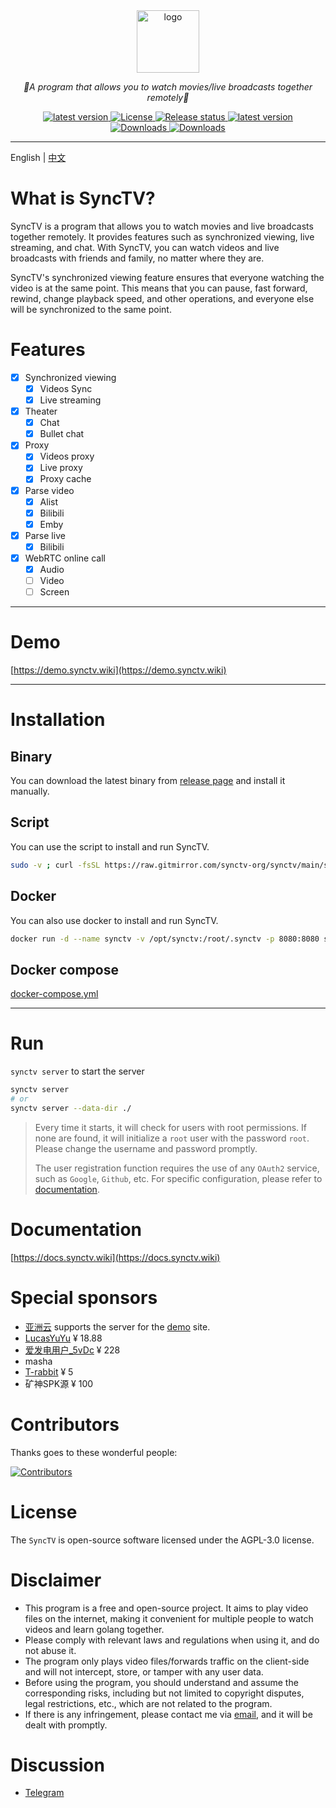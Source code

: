 <div align="center">
  <a href="https://github.com/synctv-org/docs"><img height="100px" alt="logo" src="https://cdn.jsdelivr.net/gh/synctv-org/docs@main/logo/logo.png"/></a>
  <p><em>👫A program that allows you to watch movies/live broadcasts together remotely🍿</em></p>
    <div>
        <a href="https://goreportcard.com/report/github.com/synctv-org/synctv">
            <img src="https://goreportcard.com/badge/github.com/synctv-org/synctv" alt="latest version" />
        </a>
        <a href="https://github.com/synctv-org/synctv/blob/main/LICENSE">
            <img src="https://img.shields.io/github/license/synctv-org/synctv" alt="License" />
        </a>
        <a href="https://github.com/synctv-org/synctv/actions?query=workflow%3Arelease">
            <img src="https://img.shields.io/github/actions/workflow/status/synctv-org/synctv/release.yml?branch=main" alt="Release status" />
        </a>
        <a href="https://github.com/synctv-org/synctv/releases">
            <img src="https://img.shields.io/github/release/synctv-org/synctv" alt="latest version" />
        </a>
    </div>
    <div>
        <a href="https://github.com/synctv-org/synctv/releases">
            <img src="https://img.shields.io/github/downloads/synctv-org/synctv/total?color=%239F7AEA&logo=github" alt="Downloads" />
        </a>
        <a href="https://hub.docker.com/r/synctvorg/synctv">
            <img src="https://img.shields.io/docker/pulls/synctvorg/synctv?color=%2348BB78&logo=docker&label=pulls" alt="Downloads" />
        </a>
    </div>
</div>

---

English | [中文](./README-CN.md)

# What is SyncTV?

SyncTV is a program that allows you to watch movies and live broadcasts together remotely. It provides features such as synchronized viewing, live streaming, and chat. With SyncTV, you can watch videos and live broadcasts with friends and family, no matter where they are.

SyncTV's synchronized viewing feature ensures that everyone watching the video is at the same point. This means that you can pause, fast forward, rewind, change playback speed, and other operations, and everyone else will be synchronized to the same point.

# Features

- [x] Synchronized viewing
  - [x] Videos Sync
  - [x] Live streaming
- [x] Theater
  - [x] Chat
  - [x] Bullet chat
- [x] Proxy
  - [x] Videos proxy
  - [x] Live proxy
  - [x] Proxy cache
- [x] Parse video
  - [x] Alist
  - [x] Bilibili
  - [x] Emby
- [x] Parse live
  - [x] Bilibili
- [x] WebRTC online call
  - [x] Audio
  - [ ] Video
  - [ ] Screen

---

# Demo

[https://demo.synctv.wiki](https://demo.synctv.wiki)

---

# Installation

## Binary

You can download the latest binary from [release page](https://github.com/synctv-org/synctv/releases) and install it manually.

## Script

You can use the script to install and run SyncTV.

```bash
sudo -v ; curl -fsSL https://raw.gitmirror.com/synctv-org/synctv/main/script/install.sh | sudo bash -s -- -v latest
```

## Docker

You can also use docker to install and run SyncTV.

```bash
docker run -d --name synctv -v /opt/synctv:/root/.synctv -p 8080:8080 synctvorg/synctv
```

## Docker compose

[docker-compose.yml](./script/docker-compose.yml)

---

# Run

`synctv server` to start the server

```bash
synctv server
# or
synctv server --data-dir ./
```

> Every time it starts, it will check for users with root permissions. If none are found, it will initialize a `root` user with the password `root`. Please change the username and password promptly.
>
> The user registration function requires the use of any `OAuth2` service, such as `Google`, `Github`, etc. For specific configuration, please refer to [documentation](https://docs.synctv.wiki/#/oauth2).

# Documentation

[https://docs.synctv.wiki](https://docs.synctv.wiki)

# Special sponsors

- [亚洲云](https://www.asiayun.com) supports the server for the [demo](https://demo.synctv.wiki) site.
- [LucasYuYu](https://github.com/LucasYuYu) ¥ 18.88
- [爱发电用户_5vDc](https://afdian.com/u/48fa38ce0e0211ef944d5254001e7c00) ¥ 228
- masha
- [T-rabbit](https://github.com/T-rabbit) ¥ 5
- 矿神SPK源 ¥ 100

# Contributors

Thanks goes to these wonderful people:

[![Contributors](https://contrib.nn.ci/api?repo=synctv-org/synctv&repo=synctv-org/synctv-web&repo=synctv-org/docs)](https://github.com/synctv-org/synctv/graphs/contributors)

# License

The `SyncTV` is open-source software licensed under the AGPL-3.0 license.

# Disclaimer

- This program is a free and open-source project. It aims to play video files on the internet, making it convenient for multiple people to watch videos and learn golang together.
- Please comply with relevant laws and regulations when using it, and do not abuse it.
- The program only plays video files/forwards traffic on the client-side and will not intercept, store, or tamper with any user data.
- Before using the program, you should understand and assume the corresponding risks, including but not limited to copyright disputes, legal restrictions, etc., which are not related to the program.
- If there is any infringement, please contact me via [email](mailto:pyh1670605849@gmail.com), and it will be dealt with promptly.

# Discussion

- [Telegram](https://t.me/synctv)
